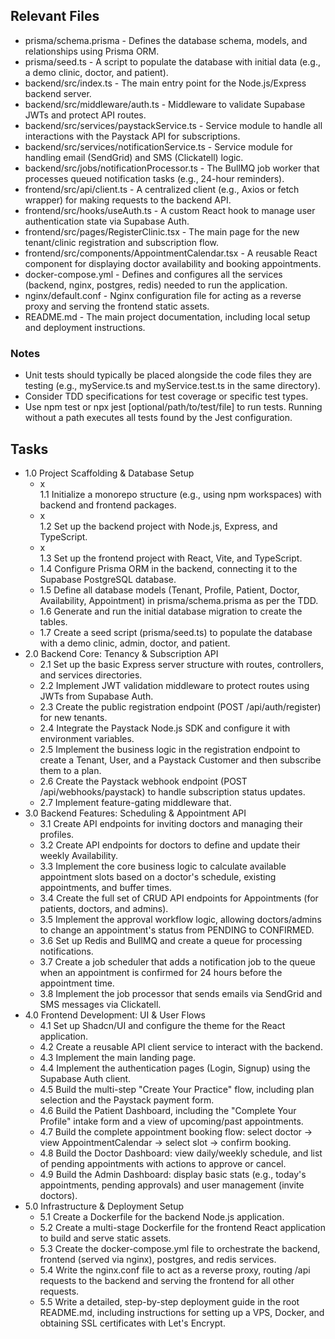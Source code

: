 ## **Relevant Files**

* prisma/schema.prisma \- Defines the database schema, models, and relationships using Prisma ORM.  
* prisma/seed.ts \- A script to populate the database with initial data (e.g., a demo clinic, doctor, and patient).  
* backend/src/index.ts \- The main entry point for the Node.js/Express backend server.  
* backend/src/middleware/auth.ts \- Middleware to validate Supabase JWTs and protect API routes.  
* backend/src/services/paystackService.ts \- Service module to handle all interactions with the Paystack API for subscriptions.  
* backend/src/services/notificationService.ts \- Service module for handling email (SendGrid) and SMS (Clickatell) logic.  
* backend/src/jobs/notificationProcessor.ts \- The BullMQ job worker that processes queued notification tasks (e.g., 24-hour reminders).  
* frontend/src/api/client.ts \- A centralized client (e.g., Axios or fetch wrapper) for making requests to the backend API.  
* frontend/src/hooks/useAuth.ts \- A custom React hook to manage user authentication state via Supabase Auth.  
* frontend/src/pages/RegisterClinic.tsx \- The main page for the new tenant/clinic registration and subscription flow.  
* frontend/src/components/AppointmentCalendar.tsx \- A reusable React component for displaying doctor availability and booking appointments.  
* docker-compose.yml \- Defines and configures all the services (backend, nginx, postgres, redis) needed to run the application.  
* nginx/default.conf \- Nginx configuration file for acting as a reverse proxy and serving the frontend static assets.  
* README.md \- The main project documentation, including local setup and deployment instructions.

### **Notes**

* Unit tests should typically be placed alongside the code files they are testing (e.g., myService.ts and myService.test.ts in the same directory).  
* Consider TDD specifications for test coverage or specific test types.  
* Use npm test or npx jest \[optional/path/to/test/file\] to run tests. Running without a path executes all tests found by the Jest configuration.

## **Tasks**

* 1.0 Project Scaffolding & Database Setup  
  * x  
    1.1 Initialize a monorepo structure (e.g., using npm workspaces) with backend and frontend packages.  
  * x  
    1.2 Set up the backend project with Node.js, Express, and TypeScript.  
  * x  
    1.3 Set up the frontend project with React, Vite, and TypeScript.  
  * 1.4 Configure Prisma ORM in the backend, connecting it to the Supabase PostgreSQL database.  
  * 1.5 Define all database models (Tenant, Profile, Patient, Doctor, Availability, Appointment) in prisma/schema.prisma as per the TDD.  
  * 1.6 Generate and run the initial database migration to create the tables.  
  * 1.7 Create a seed script (prisma/seed.ts) to populate the database with a demo clinic, admin, doctor, and patient.  
* 2.0 Backend Core: Tenancy & Subscription API  
  * 2.1 Set up the basic Express server structure with routes, controllers, and services directories.  
  * 2.2 Implement JWT validation middleware to protect routes using JWTs from Supabase Auth.  
  * 2.3 Create the public registration endpoint (POST /api/auth/register) for new tenants.  
  * 2.4 Integrate the Paystack Node.js SDK and configure it with environment variables.  
  * 2.5 Implement the business logic in the registration endpoint to create a Tenant, User, and a Paystack Customer and then subscribe them to a plan.  
  * 2.6 Create the Paystack webhook endpoint (POST /api/webhooks/paystack) to handle subscription status updates.  
  * 2.7 Implement feature-gating middleware that.  
* 3.0 Backend Features: Scheduling & Appointment API  
  * 3.1 Create API endpoints for inviting doctors and managing their profiles.  
  * 3.2 Create API endpoints for doctors to define and update their weekly Availability.  
  * 3.3 Implement the core business logic to calculate available appointment slots based on a doctor's schedule, existing appointments, and buffer times.  
  * 3.4 Create the full set of CRUD API endpoints for Appointments (for patients, doctors, and admins).  
  * 3.5 Implement the approval workflow logic, allowing doctors/admins to change an appointment's status from PENDING to CONFIRMED.  
  * 3.6 Set up Redis and BullMQ and create a queue for processing notifications.  
  * 3.7 Create a job scheduler that adds a notification job to the queue when an appointment is confirmed for 24 hours before the appointment time.  
  * 3.8 Implement the job processor that sends emails via SendGrid and SMS messages via Clickatell.  
* 4.0 Frontend Development: UI & User Flows  
  * 4.1 Set up Shadcn/UI and configure the theme for the React application.  
  * 4.2 Create a reusable API client service to interact with the backend.  
  * 4.3 Implement the main landing page.  
  * 4.4 Implement the authentication pages (Login, Signup) using the Supabase Auth client.  
  * 4.5 Build the multi-step "Create Your Practice" flow, including plan selection and the Paystack payment form.  
  * 4.6 Build the Patient Dashboard, including the "Complete Your Profile" intake form and a view of upcoming/past appointments.  
  * 4.7 Build the complete appointment booking flow: select doctor \-\> view AppointmentCalendar \-\> select slot \-\> confirm booking.  
  * 4.8 Build the Doctor Dashboard: view daily/weekly schedule, and list of pending appointments with actions to approve or cancel.  
  * 4.9 Build the Admin Dashboard: display basic stats (e.g., today's appointments, pending approvals) and user management (invite doctors).  
* 5.0 Infrastructure & Deployment Setup  
  * 5.1 Create a Dockerfile for the backend Node.js application.  
  * 5.2 Create a multi-stage Dockerfile for the frontend React application to build and serve static assets.  
  * 5.3 Create the docker-compose.yml file to orchestrate the backend, frontend (served via nginx), postgres, and redis services.  
  * 5.4 Write the nginx.conf file to act as a reverse proxy, routing /api requests to the backend and serving the frontend for all other requests.  
  * 5.5 Write a detailed, step-by-step deployment guide in the root README.md, including instructions for setting up a VPS, Docker, and obtaining SSL certificates with Let's Encrypt.